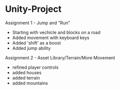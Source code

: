 # Unity-Project
Assignment 1 - Jump and "Run"
- Starting with vechicle and blocks on a road
- Added movement with keyboard keys
- Added 'shift' as a boost
- Added jump ability

Assignment 2 - Asset Library/Terrain/More Movement
- refined player controls
- added houses
- added terrain
- added mountains
